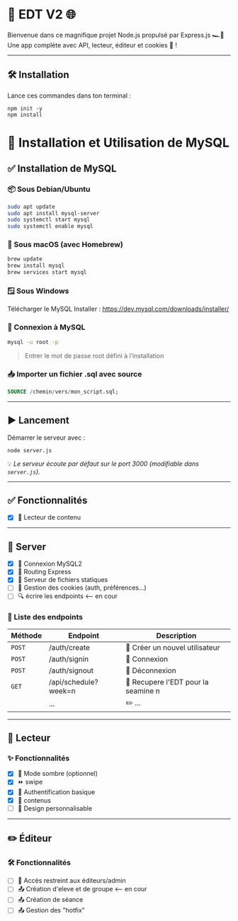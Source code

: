 
# 🚀 EDT V2 🌐

Bienvenue dans ce magnifique projet Node.js propulsé par Express.js 🏎️💨  
Une app complète avec API, lecteur, éditeur et cookies 🍪 !

---

## 🛠️ Installation

Lance ces commandes dans ton terminal :

```batch
npm init -y
npm install
```

# 🐬 Installation et Utilisation de MySQL

## ✅ Installation de MySQL

### 📦 Sous Debian/Ubuntu
```bash
sudo apt update
sudo apt install mysql-server
sudo systemctl start mysql
sudo systemctl enable mysql
```

### 🍎 Sous macOS (avec Homebrew)
```bash
brew update
brew install mysql
brew services start mysql
```

###  🪟 Sous Windows

Télécharger le MySQL Installer : https://dev.mysql.com/downloads/installer/
   
### 🔑 Connexion à MySQL
```bash
mysql -u root -p

```
> Entrer le mot de passe root défini à l’installation

### 📥 Importer un fichier .sql avec source
```SQL
SOURCE /chemin/vers/mon_script.sql;
```
---

## ▶️ Lancement

Démarrer le serveur avec :

```batch
node server.js
```
💡 *Le serveur écoute par défaut sur le port 3000 (modifiable dans `server.js`).*

---

## ✅ Fonctionnalités

 


- [x] 📖 Lecteur de contenu 


---

## 📡 Server

- [x] 🧠 Connexion MySQL2
- [x] 🧭 Routing Express
- [x] 📁 Serveur de fichiers statiques
- [ ] 🍪 Gestion des cookies (auth, préférences...)
- [ ] 🔍 écrire les endpoints <-- en cour
      
### 🔌 Liste des endpoints

| Méthode  | Endpoint             | Description                         |
|----------|----------------------|-------------------------------------|
| `POST`   | /auth/create         | 🔐 Créer un nouvel utilisateur      |
| `POST`   | /auth/signin         | 🔑 Connexion                        |
| `POST`   | /auth/signout        | 🚪 Déconnexion                      |
| `GET`    | /api/schedule?week=n | 📅 Recupere l'EDT pour la seamine n |
| `   `    | ...                  | ✏️ ...                              |

---

## 📖 Lecteur

### ✨ Fonctionnalités

- [x] 🌙 Mode sombre (optionnel)  
- [x] ⏩ swipe 
- [x] 🔐 Authentification basique
- [x] 📜 contenus  
- [ ] 🎨 Design personnalisable  

---

## ✏️ Éditeur

### 🛠️ Fonctionnalités

- [ ] 🔐 Accès restreint aux éditeurs/admin
- [ ] 📤 Création d'eleve et de groupe  <-- en cour
- [ ] 📤 Création de séance
- [ ] 📤 Gestion des "hotfix"
